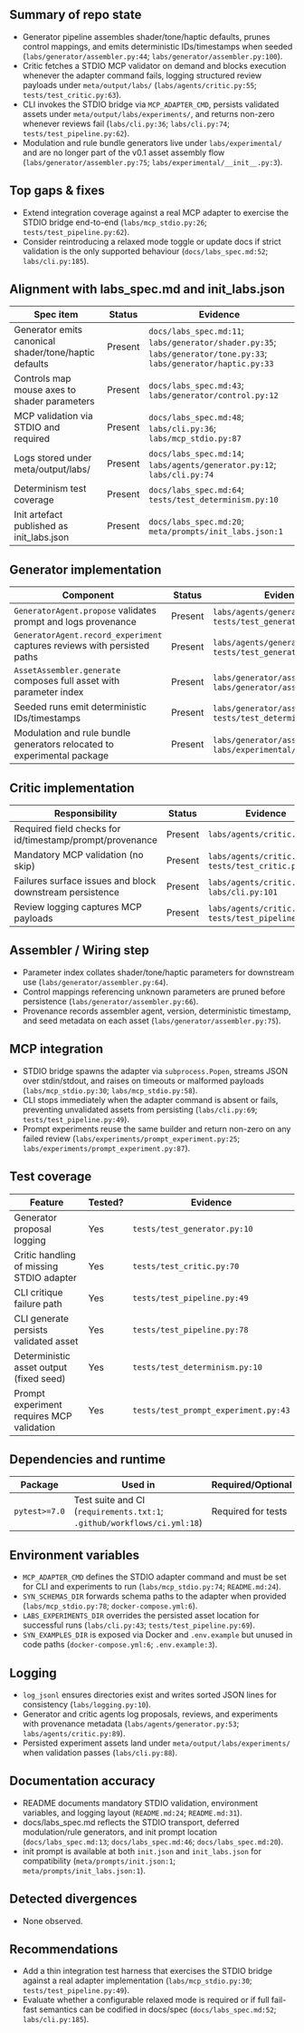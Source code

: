 ## Summary of repo state
- Generator pipeline assembles shader/tone/haptic defaults, prunes control mappings, and emits deterministic IDs/timestamps when seeded (`labs/generator/assembler.py:44`; `labs/generator/assembler.py:100`).
- Critic fetches a STDIO MCP validator on demand and blocks execution whenever the adapter command fails, logging structured review payloads under `meta/output/labs/` (`labs/agents/critic.py:55`; `tests/test_critic.py:63`).
- CLI invokes the STDIO bridge via `MCP_ADAPTER_CMD`, persists validated assets under `meta/output/labs/experiments/`, and returns non-zero whenever reviews fail (`labs/cli.py:36`; `labs/cli.py:74`; `tests/test_pipeline.py:62`).
- Modulation and rule bundle generators live under `labs/experimental/` and are no longer part of the v0.1 asset assembly flow (`labs/generator/assembler.py:75`; `labs/experimental/__init__.py:3`).

## Top gaps & fixes
- Extend integration coverage against a real MCP adapter to exercise the STDIO bridge end-to-end (`labs/mcp_stdio.py:26`; `tests/test_pipeline.py:62`).
- Consider reintroducing a relaxed mode toggle or update docs if strict validation is the only supported behaviour (`docs/labs_spec.md:52`; `labs/cli.py:185`).

## Alignment with labs_spec.md and init_labs.json
| Spec item | Status | Evidence |
| --- | --- | --- |
| Generator emits canonical shader/tone/haptic defaults | Present | `docs/labs_spec.md:11`; `labs/generator/shader.py:35`; `labs/generator/tone.py:33`; `labs/generator/haptic.py:33` |
| Controls map mouse axes to shader parameters | Present | `docs/labs_spec.md:43`; `labs/generator/control.py:12` |
| MCP validation via STDIO and required | Present | `docs/labs_spec.md:48`; `labs/cli.py:36`; `labs/mcp_stdio.py:87` |
| Logs stored under meta/output/labs/ | Present | `docs/labs_spec.md:14`; `labs/agents/generator.py:12`; `labs/cli.py:74` |
| Determinism test coverage | Present | `docs/labs_spec.md:64`; `tests/test_determinism.py:10` |
| Init artefact published as init_labs.json | Present | `docs/labs_spec.md:20`; `meta/prompts/init_labs.json:1` |

## Generator implementation
| Component | Status | Evidence |
| --- | --- | --- |
| `GeneratorAgent.propose` validates prompt and logs provenance | Present | `labs/agents/generator.py:30`; `tests/test_generator.py:10` |
| `GeneratorAgent.record_experiment` captures reviews with persisted paths | Present | `labs/agents/generator.py:71`; `tests/test_generator.py:27` |
| `AssetAssembler.generate` composes full asset with parameter index | Present | `labs/generator/assembler.py:44`; `labs/generator/assembler.py:95` |
| Seeded runs emit deterministic IDs/timestamps | Present | `labs/generator/assembler.py:50`; `tests/test_determinism.py:10` |
| Modulation and rule bundle generators relocated to experimental package | Present | `labs/generator/assembler.py:75`; `labs/experimental/__init__.py:3` |

## Critic implementation
| Responsibility | Status | Evidence |
| --- | --- | --- |
| Required field checks for id/timestamp/prompt/provenance | Present | `labs/agents/critic.py:47` |
| Mandatory MCP validation (no skip) | Present | `labs/agents/critic.py:55`; `tests/test_critic.py:63` |
| Failures surface issues and block downstream persistence | Present | `labs/agents/critic.py:77`; `labs/cli.py:101` |
| Review logging captures MCP payloads | Present | `labs/agents/critic.py:94`; `tests/test_pipeline.py:94` |

## Assembler / Wiring step
- Parameter index collates shader/tone/haptic parameters for downstream use (`labs/generator/assembler.py:64`).
- Control mappings referencing unknown parameters are pruned before persistence (`labs/generator/assembler.py:66`).
- Provenance records assembler agent, version, deterministic timestamp, and seed metadata on each asset (`labs/generator/assembler.py:75`).

## MCP integration
- STDIO bridge spawns the adapter via `subprocess.Popen`, streams JSON over stdin/stdout, and raises on timeouts or malformed payloads (`labs/mcp_stdio.py:30`; `labs/mcp_stdio.py:58`).
- CLI stops immediately when the adapter command is absent or fails, preventing unvalidated assets from persisting (`labs/cli.py:69`; `tests/test_pipeline.py:49`).
- Prompt experiments reuse the same builder and return non-zero on any failed review (`labs/experiments/prompt_experiment.py:25`; `labs/experiments/prompt_experiment.py:87`).

## Test coverage
| Feature | Tested? | Evidence |
| --- | --- | --- |
| Generator proposal logging | Yes | `tests/test_generator.py:10` |
| Critic handling of missing STDIO adapter | Yes | `tests/test_critic.py:70` |
| CLI critique failure path | Yes | `tests/test_pipeline.py:49` |
| CLI generate persists validated asset | Yes | `tests/test_pipeline.py:78` |
| Deterministic asset output (fixed seed) | Yes | `tests/test_determinism.py:10` |
| Prompt experiment requires MCP validation | Yes | `tests/test_prompt_experiment.py:43` |

## Dependencies and runtime
| Package | Used in | Required/Optional |
| --- | --- | --- |
| `pytest>=7.0` | Test suite and CI (`requirements.txt:1`; `.github/workflows/ci.yml:18`) | Required for tests |

## Environment variables
- `MCP_ADAPTER_CMD` defines the STDIO adapter command and must be set for CLI and experiments to run (`labs/mcp_stdio.py:74`; `README.md:24`).
- `SYN_SCHEMAS_DIR` forwards schema paths to the adapter when provided (`labs/mcp_stdio.py:78`; `docker-compose.yml:6`).
- `LABS_EXPERIMENTS_DIR` overrides the persisted asset location for successful runs (`labs/cli.py:43`; `tests/test_pipeline.py:69`).
- `SYN_EXAMPLES_DIR` is exposed via Docker and `.env.example` but unused in code paths (`docker-compose.yml:6`; `.env.example:3`).

## Logging
- `log_jsonl` ensures directories exist and writes sorted JSON lines for consistency (`labs/logging.py:10`).
- Generator and critic agents log proposals, reviews, and experiments with provenance metadata (`labs/agents/generator.py:53`; `labs/agents/critic.py:89`).
- Persisted experiment assets land under `meta/output/labs/experiments/` when validation passes (`labs/cli.py:88`).

## Documentation accuracy
- README documents mandatory STDIO validation, environment variables, and logging layout (`README.md:24`; `README.md:31`).
- docs/labs_spec.md reflects the STDIO transport, deferred modulation/rule generators, and init prompt location (`docs/labs_spec.md:13`; `docs/labs_spec.md:46`; `docs/labs_spec.md:20`).
- init prompt is available at both `init.json` and `init_labs.json` for compatibility (`meta/prompts/init.json:1`; `meta/prompts/init_labs.json:1`).

## Detected divergences
- None observed.

## Recommendations
- Add a thin integration test harness that exercises the STDIO bridge against a real adapter implementation (`labs/mcp_stdio.py:30`; `tests/test_pipeline.py:49`).
- Evaluate whether a configurable relaxed mode is required or if full fail-fast semantics can be codified in docs/spec (`docs/labs_spec.md:52`; `labs/cli.py:185`).
